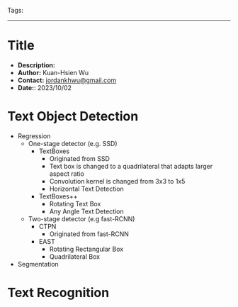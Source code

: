Tags:

______________________________________________________________________

# Title

- __Description:__
- __Author:__ Kuan-Hsien Wu
- __Contact:__ jordankhwu@gmail.com
- __Date:__: 2023/10/02

# Text Object Detection

- Regression
  - One-stage detector (e.g. SSD)
    - TextBoxes
      - Originated from SSD
      - Text box is changed to a quadrilateral that adapts larger aspect ratio
      - Convolution kernel is changed from 3x3 to 1x5
      - Horizontal Text Detection
    - TextBoxes++
      - Rotating Text Box
      - Any Angle Text Detection
  - Two-stage detector (e.g fast-RCNN)
    - CTPN
      - Originated from fast-RCNN
    - EAST
      - Rotating Rectangular Box
      - Quadrilateral Box
- Segmentation

# Text Recognition
